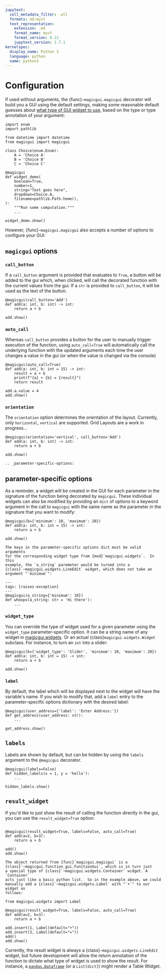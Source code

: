 ```yaml
---
jupytext:
  cell_metadata_filter: -all
  formats: md:myst
  text_representation:
    extension: .md
    format_name: myst
    format_version: 0.12
    jupytext_version: 1.7.1
kernelspec:
  display_name: Python 3
  language: python
  name: python3
---
```


# Configuration

If used without arguments, the {func}`~magicgui.magicgui` decorator will build
you a GUI using the default settings, making some reasonable default guesses
about [what type of GUI widget to use](types_widgets), based on the type or
type annotation of your argument:

```{code-cell} python
import enum
import pathlib

from datetime import datetime
from magicgui import magicgui

class Choice(enum.Enum):
    A = 'Choice A'
    B = 'Choice B'
    C = 'Choice C'

@magicgui
def widget_demo(
    boolean=True,
    number=1,
    string="Text goes here",
    dropdown=Choice.A,
    filename=pathlib.Path.home(),
):
    """Run some computation."""
    ...

widget_demo.show()
```

However, {func}`~magicgui.magicgui` also accepts a number of options to
configure your GUI:

## `magicgui` options

### `call_button`

If a `call_button` argument is provided that evaluates to `True`, a button will
be added to the gui which, when clicked, will call the decorated function with
the current values from the gui.  If a `str` is provided to `call_button`, it
will be used as the text of the button.

```{code-cell} python
@magicgui(call_button='Add')
def add(a: int, b: int) -> int:
    return a + b

add.show()
```

### `auto_call`

Whereas `call_button` provides a button for the user to manually trigger
execution of the function, using `auto_call=True` will automatically call
the underlying function with the updated arguments each time the user
changes a value in the gui (or when the value is changed via the console)

```{code-cell} python
@magicgui(auto_call=True)
def add(a: int, b: int = 15) -> int:
    result = a + b
    print(f"{a} + {b} = {result}")
    return result

add.a.value = 4
add.show()
```

### `orientation`

The `orientation` option determines the orientation of the layout.
Currently, only `horizontal`, `vertical` are supported. Grid Layouts are a work
in progress...

```{code-cell} python
@magicgui(orientation='vertical', call_button='Add')
def add(a: int, b: int) -> int:
    return a + b

add.show()
```

```{eval-rst}
.. _parameter-specific-options:
```

## parameter-specific options

As a reminder, a widget will be created in the GUI for each parameter in the
signature of the function being decorated by `magicgui`.  These individual widgets
can also be modified by providing an `dict` of options to a keyword argument in
the call to `magicgui` with the same name as the parameter in the signature that
you want to modify:

```{code-cell} python
@magicgui(b={'minimum': 10, 'maximum': 20})
def add(a: int, b: int = 15) -> int:
    return a + b

add.show()
```

```{caution}
The keys in the parameter-specific options dict must be valid arguments
for the corresponding widget type from {mod}`magicgui.widgets`.  In this
example, the `a_string` paremeter would be turned into a
{class}`~magicgui.widgets.LineEdit` widget, which does not take an
argument "`minimum`":
```

```{code-cell} python
---
tags: [raises-exception]
---
@magicgui(a_string={'minimum': 10})
def whoops(a_string: str = 'Hi there'):
    ...
```

### `widget_type`

You can override the type of widget used for a given parameter using the
`widget_type` parameter-specific option.  It can be a string name of any
widget in [magicgui.widgets](magicgui.widgets).  Or an actual
{class}`magicgui.widgets.Widget` subclass.  For instance, to turn an
`int` into a slider:

```{code-cell} python
@magicgui(b={'widget_type': 'Slider', 'minimum': 10, 'maximum': 20})
def add(a: int, b: int = 15) -> int:
    return a + b

add.show()
```

### `label`

By default, the label which will be displayed next to the widget will have the
variable's name. If you wish to modify that, add a `label` entry to the
parameter-specific options dictionary with the desired label:

```{code-cell} python
@magicgui(user_address={'label': 'Enter Address:'})
def get_address(user_address: str):
    ...

get_address.show()
```

## `labels`

Labels are shown by default, but can be hidden by using the `labels` argument
to the `@magicgui` decorator.

```{code-cell} python
@magicgui(labels=False)
def hidden_labels(x = 1, y = 'hello'):
    ...

hidden_labels.show()
```

## `result_widget`

If you'd like to just show the result of calling the function directly
in the gui, you can use the `result_widget=True` option:

```{code-cell} python

@magicgui(result_widget=True, labels=False, auto_call=True)
def add(a=2, b=3):
    return a + b

add()
add.show()
```

```{tip}
The object returned from {func}`magicgui.magicgui` is a
{class}`~magicgui.function_gui.FunctionGui`, which is in turn just
a special type of {class}`~magicgui.widgets.Container` widget. A `Container`
acts just like a basic python list.  So in the example above, we could
manually add a {class}`~magicgui.widgets.Label` with "`+`" to our widget as
follows:
```

```{code-cell} python
from magicgui.widgets import Label

@magicgui(result_widget=True, labels=False, auto_call=True)
def add(a=2, b=3):
    return a + b

add.insert(1, Label(default="+"))
add.insert(3, Label(default="="))
add()
add.show()
```

Currently, the result widget is always a {class}`~magicgui.widgets.LineEdit`
widget, but future development will allow the return annotation of the function
to dictate what type of widget is used to show the result.  For instance, a
[`pandas.Dataframe`](https://pandas.pydata.org/pandas-docs/stable/reference/api/pandas.DataFrame.html)
(or a `List[dict]`) might render a Table Widget.
